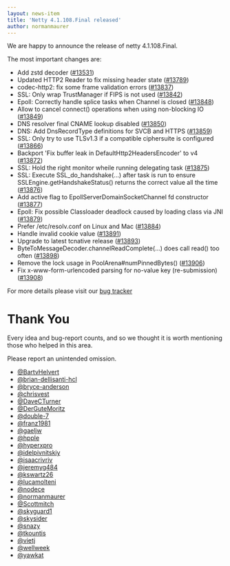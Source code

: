 ```yaml
---
layout: news-item
title: 'Netty 4.1.108.Final released'
author: normanmaurer
---
```


We are happy to announce the release of netty 4.1.108.Final. 


The most important changes are:

* Add zstd decoder ([#13531](https://github.com/netty/netty/issues/13531))
* Updated HTTP2 Reader to fix missing header state ([#13789](https://github.com/netty/netty/issues/13789))
* codec-http2: fix some frame validation errors ([#13837](https://github.com/netty/netty/issues/13837))
* SSL: Only wrap TrustManager if FIPS is not used ([#13842](https://github.com/netty/netty/issues/13842))
* Epoll: Correctly handle splice tasks when Channel is closed ([#13848](https://github.com/netty/netty/issues/13848))
* Allow to cancel connect() operations when using non-blocking IO ([#13849](https://github.com/netty/netty/issues/13849))
* DNS resolver final CNAME lookup disabled ([#13850](https://github.com/netty/netty/issues/13850))
* DNS: Add DnsRecordType definitions for SVCB and HTTPS ([#13859](https://github.com/netty/netty/issues/13859))
* SSL: Only try to use TLSv1.3 if a compatible ciphersuite is configured ([#13866](https://github.com/netty/netty/issues/13866))
* Backport 'Fix buffer leak in DefaultHttp2HeadersEncoder' to v4 ([#13872](https://github.com/netty/netty/issues/13872))
* SSL: Hold the right monitor wheile running delegating task ([#13875](https://github.com/netty/netty/issues/13875))
* SSL: Execute SSL_do_handshake(...) after task is run to ensure SSLEngine.getHandshakeStatus() returns the correct value all the time ([#13876](https://github.com/netty/netty/issues/13876))
* Add active flag to EpollServerDomainSocketChannel fd constructor ([#13877](https://github.com/netty/netty/issues/13877))
* Epoll: Fix possible Classloader deadlock caused by loading class via JNI ([#13879](https://github.com/netty/netty/issues/13879))
* Prefer /etc/resolv.conf on Linux and Mac ([#13884](https://github.com/netty/netty/issues/13884))
* Handle invalid cookie value ([#13891](https://github.com/netty/netty/issues/13891))
* Upgrade to latest tcnative release ([#13893](https://github.com/netty/netty/issues/13893))
* ByteToMessageDecoder.channelReadComplete(...) does call read() too often ([#13898](https://github.com/netty/netty/issues/13898))
* Remove the lock usage in PoolArena#numPinnedBytes() ([#13906](https://github.com/netty/netty/issues/13906))
* Fix x-www-form-urlencoded parsing for no-value key (re-submission) ([#13908](https://github.com/netty/netty/issues/13908))

For more details please visit our [bug tracker](https://github.com/netty/netty/issues?q=milestone%3A4.1.108.Final+is%3Aclosed)

# Thank You

Every idea and bug-report counts, and so we thought it is worth mentioning those who helped in this area.

Please report an unintended omission.


* [@BartvHelvert](https://github.com/BartvHelvert)
* [@brian-dellisanti-hcl](https://github.com/brian-dellisanti-hcl)
* [@bryce-anderson](https://github.com/bryce-anderson)
* [@chrisvest](https://github.com/chrisvest)
* [@DaveCTurner](https://github.com/DaveCTurner)
* [@DerGuteMoritz](https://github.com/DerGuteMoritz)
* [@double-7](https://github.com/double-7)
* [@franz1981](https://github.com/franz1981)
* [@gaeljw](https://github.com/gaeljw)
* [@hpple](https://github.com/hpple)
* [@hyperxpro](https://github.com/hyperxpro)
* [@idelpivnitskiy](https://github.com/idelpivnitskiy)
* [@isaacrivriv](https://github.com/isaacrivriv)
* [@jeremyg484](https://github.com/jeremyg484)
* [@kswartz26](https://github.com/kswartz26)
* [@lucamolteni](https://github.com/lucamolteni)
* [@nodece](https://github.com/nodece)
* [@normanmaurer](https://github.com/normanmaurer)
* [@Scottmitch](https://github.com/Scottmitch)
* [@skyguard1](https://github.com/skyguard1)
* [@skysider](https://github.com/skysider)
* [@snazy](https://github.com/snazy)
* [@tkountis](https://github.com/tkountis)
* [@vietj](https://github.com/vietj)
* [@wellweek](https://github.com/wellweek)
* [@yawkat](https://github.com/yawkat)